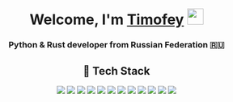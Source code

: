 <h1 align="center">Welcome, I'm <a href="https://github.com/Bezdarnost01" target="_blank">Timofey</a> 
<img src="https://github.com/blackcater/blackcater/raw/main/images/Hi.gif" height="32"/></h1>
<h3 align="center">Python & Rust developer from Russian Federation 🇷🇺</h3>

<h2 align="center"> 🧰 Tech Stack </h2>

<p align="center">
  <img src="https://img.shields.io/badge/Python-3776AB?logo=python&logoColor=white" />
  <img src="https://img.shields.io/badge/Rust-000000?logo=rust&logoColor=white" />
  <img src="https://img.shields.io/badge/Node.js-5FA04E?logo=node.js&logoColor=white" />
  <img src="https://img.shields.io/badge/FastAPI-109989?logo=fastapi&logoColor=white" />
  <img src="https://img.shields.io/badge/SQLAlchemy-D71F00?logo=sqlalchemy&logoColor=white" />
  <img src="https://img.shields.io/badge/Pydantic-E92063?logo=pydantic&logoColor=white" />
  <img src="https://img.shields.io/badge/Aiogram-2CA5E0?logo=telegram&logoColor=white" />
  <img src="https://img.shields.io/badge/Redis-DC382D?logo=redis&logoColor=white" />
  <img src="https://img.shields.io/badge/Ruff-linter-D7FF64?logo=ruff&logoColor=000000" />
  <img src="https://img.shields.io/badge/Git-F05032?logo=git&logoColor=white" />
  <img src="https://img.shields.io/badge/SQL-4479A1?logoColor=white" />
  <img src="https://img.shields.io/badge/PostgreSQL-4169E1?logo=postgresql&logoColor=white" />
</p>
